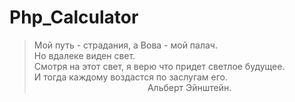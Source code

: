 # Php_Calculator

<blockquote>
    <p>Мой путь - страдания, а Вова - мой палач.<br>
Но вдалеке виден свет.<br>
Смотря на этот свет, я верю что придет светлое будущее.<br>
И тогда каждому воздастся по заслугам его.<br>
&nbsp;&nbsp;&nbsp;&nbsp;&nbsp;&nbsp;&nbsp;&nbsp;&nbsp;&nbsp;&nbsp;&nbsp;&nbsp;&nbsp;&nbsp;&nbsp;&nbsp;&nbsp;&nbsp;&nbsp;&nbsp;&nbsp;
&nbsp;&nbsp;&nbsp;&nbsp;&nbsp;&nbsp;&nbsp;&nbsp;&nbsp;&nbsp;&nbsp;&nbsp;&nbsp;&nbsp;&nbsp;&nbsp;&nbsp;&nbsp;&nbsp;&nbsp;&nbsp;&nbsp;
Альберт Эйнштейн.</p>
</blockquote>
